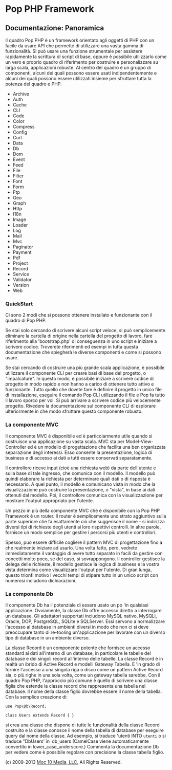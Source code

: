 Pop PHP Framework
=================

Documentazione: Panoramica
--------------------------

Il quadro Pop PHP è un framework orientato agli oggetti di PHP con un
facile da usare API che permette di utilizzare una vasta gamma di
funzionalità. Si può usare una funzione strumentale per assistere
rapidamente la scrittura di script di base, oppure è possibile
utilizzarlo come un vero e proprio quadro di riferimento per costruire e
personalizzare su larga scala, applicazioni robuste. Al centro del
quadro è un gruppo di componenti, alcuni dei quali possono essere usati
indipendentemente e alcuni dei quali possono essere utilizzati insieme
per sfruttare tutta la potenza del quadro e PHP.

-   Archive
-   Auth
-   Cache
-   CLI
-   Code
-   Color
-   Compress
-   Config
-   Curl
-   Data
-   Db
-   Dom
-   Event
-   Feed
-   File
-   Filter
-   Font
-   Form
-   Ftp
-   Geo
-   Graph
-   Http
-   I18n
-   Image
-   Loader
-   Log
-   Mail
-   Mvc
-   Paginator
-   Payment
-   Pdf
-   Project
-   Record
-   Service
-   Validator
-   Version
-   Web

### QuickStart

Ci sono 2 modi che si possono ottenere installato e funzionante con il
quadro di Pop PHP.

Se stai solo cercando di scrivere alcuni script veloce, si può
semplicemente eliminare la cartella di origine nella cartella del
progetto di lavoro, fare riferimento alla 'bootstrap.php' di conseguenza
in uno script e iniziare a scrivere codice. Troverete riferimenti ed
esempi in tutta questa documentazione che spiegherà le diverse
componenti e come si possono usare.

Se stai cercando di costruire una più grande scala applicazione, è
possibile utilizzare il componente CLI per creare basi di base del
progetto, o "impalcature". In questo modo, è possibile iniziare a
scrivere codice di progetto in modo rapido e non hanno a carico di
ottenere tutto attivo e funzionante. Tutto quello che dovete fare è
definire il progetto in unico file di installazione, eseguire il comando
Pop CLI utilizzando il file e Pop fa tutto il lavoro sporco per voi. Si
può arrivare a scrivere codice più velocemente progetto. Rivedere la
documentazione sul componente CLI di esplorare ulteriormente in che modo
sfruttare questo componente robusto.

### La componente MVC

Il componente MVC è disponibile ed è particolarmente utile quando si
costruisce una applicazione su vasta scala. MVC sta per
Model-View-Controller ed è un modello di progettazione che facilita una
ben organizzata separazione degli interessi. Esso consente la
presentazione, logica di business e di accesso ai dati a tutti essere
conservati separatamente.

Il controllore riceve input (cioè una richiesta web) da parte
dell'utente e sulla base di tale ingresso, che comunica con il modello.
Il modello può quindi elaborare la richiesta per determinare quali dati
o di risposta è necessario. A quel punto, il modello e comunicano vista
in modo che la visualizzazione può costruire la presentazione, o
"vista", in base ai dati ottenuti dal modello. Poi, il controllore
comunica con la visualizzazione per mostrare l'output appropriato per
l'utente.

Un pezzo in più della componente MVC che è disponibile con la Pop PHP
Framework è un router. Il router è semplicemente uno strato aggiuntivo
sulla parte superiore che fa esattamente ciò che suggerisce il nome - si
indirizza diversi tipi di richieste degli utenti ai loro rispettivi
controlli. In altre parole, fornisce un modo semplice per gestire i
percorsi più utenti e controllori.

Spesso, può essere difficile cogliere il pattern MVC di progettazione
fino a che realmente iniziare ad usarlo. Una volta fatto, però, vedrete
immediatamente il vantaggio di avere tutto separato in facili da gestire
con concetti molto poco, se del caso, si sovrappongono. Il controller
gestisce la delega delle richieste, il modello gestisce la logica di
business e la vostra vista determina come visualizzare l'output per
l'utente. Di gran lunga, questo trionfi motivo i vecchi tempi di stipare
tutto in un unico script con numerosi includono dichiarazioni.

### La componente Db

Il componente Db ha il potenziale di essere usato un po 'in qualsiasi
applicazione. Ovviamente, la classe Db offre accesso diretto a interrogare
un database. Gli adattatori supportati includono MySQL nativo, MySQLi,
Oracle, DOP, PostgreSQL, SQLite e SQLServer. Essi servono a normalizzare
l'accesso al database in ambienti diversi in modo che non ci si deve
preoccupare tanto di re-tooling un'applicazione per lavorare con un
diverso tipo di database in un ambiente diverso.

La classe Record è un componente potente che fornisce un accesso standard
ai dati all'interno di un database, in particolare le tabelle del database
e dei singoli record all'interno delle tabelle. La classe Record è in
realtà un ibrido di Active Record e modelli Gateway Tabella. E 'in grado
di fornire l'accesso a una singola riga o disco come un pattern Active
Record sia, o più righe in una sola volta, come un gateway tabella sarebbe.
Con il quadro Pop PHP, l'approccio più comune è quello di scrivere una
classe figlia che estende la classe record che rappresenta una tabella
nel database. Il nome della classe figlio dovrebbe essere il nome della
tabella. Con la semplice creazione di:

    use Pop\Db\Record;

    class Users extends Record { }

si crea una classe che dispone di tutte le funzionalità della classe
Record costruito e la classe conosce il nome della tabella di database
per eseguire query dal nome della classe. Ad esempio, si traduce 'utenti
INTO `utenti` o si traduce "DbUsers' in` `db_users (CamelCase viene
automaticamente convertito in lower_case_underscore.) Commenta la
documentazione Db per vedere come è possibile regolare con precisione la
classe tabella figlio.

\(c) 2009-2013 [Moc 10 Media, LLC.](http://www.moc10media.com) All
Rights Reserved.
